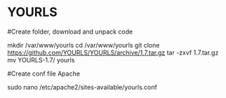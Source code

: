 # YOURLS
 #Create folder, download and unpack code
 
  mkdir /var/www/yourls
  cd /var/www/yourls
    git clone https://github.com/YOURLS/YOURLS/archive/1.7.tar.gz
    tar -zxvf 1.7.tar.gz 
    mv YOURLS-1.7/ yourls
    
 #Create conf file Apache
    
   sudo nano /etc/apache2/sites-available/yourls.conf
   
   
